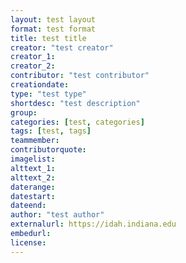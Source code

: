 ```yaml
---
layout: test layout
format: test format
title: test title
creator: "test creator"
creator_1: 
creator_2: 
contributor: "test contributor"
creationdate: 
type: "test type"
shortdesc: "test description"
group: 
categories: [test, categories]
tags: [test, tags]
teammember: 
contributorquote: 
imagelist: 
alttext_1: 
alttext_2: 
daterange: 
datestart: 
dateend: 
author: "test author"
externalurl: https://idah.indiana.edu
embedurl: 
license: 
---
```

